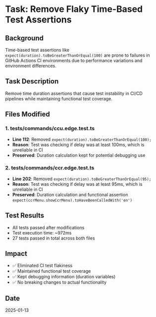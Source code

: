 # Task: Remove Flaky Time-Based Test Assertions

## Background
Time-based test assertions like `expect(duration).toBeGreaterThanOrEqual(100)` are prone to failures in GitHub Actions CI environments due to performance variations and environment differences.

## Task Description
Remove time duration assertions that cause test instability in CI/CD pipelines while maintaining functional test coverage.

## Files Modified

### 1. tests/commands/ccu.edge.test.ts
- **Line 112**: Removed `expect(duration).toBeGreaterThanOrEqual(100);`
- **Reason**: Test was checking if delay was at least 100ms, which is unreliable in CI
- **Preserved**: Duration calculation kept for potential debugging use

### 2. tests/commands/ccr.edge.test.ts  
- **Line 202**: Removed `expect(duration).toBeGreaterThanOrEqual(95);`
- **Reason**: Test was checking if delay was at least 95ms, which is unreliable in CI
- **Preserved**: Duration calculation and functional assertion `expect(ccrMenu.showCcrMenu).toHaveBeenCalledWith('en')`

## Test Results
- All tests passed after modifications
- Test execution time: ~972ms
- 27 tests passed in total across both files

## Impact
- ✅ Eliminated CI test flakiness
- ✅ Maintained functional test coverage
- ✅ Kept debugging information (duration variables)
- ✅ No breaking changes to actual functionality

## Date
2025-01-13